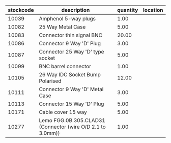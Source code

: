 |stockcode|description|quantity|location|
|---------|-----------|--------|--------|
|10039|Amphenol 5-way plugs|1.00||
|10082|25 Way Metal Case|5.00||
|10083|Connector thin signal BNC|20.00||
|10086|Connector 9 Way 'D' Plug|3.00||
|10087|Connector 25 Way 'D' type socket|5.00||
|10099|BNC barrel connector|1.00||
|10105|26 Way IDC Socket Bump Polarised|12.00||
|10111|Connector 9 Way 'D' Metal Case|3.00||
|10113|Connector 15 Way 'D' Plug|5.00||
|10171|Cable cover 15 way|5.00||
|10277|Lemo FGG.0B.305.CLAD31  (Connector (wire O/D 2.1 to 3.0mm))|1.00||
